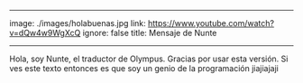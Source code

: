   ---
image: ./images/holabuenas.jpg
link: https://www.youtube.com/watch?v=dQw4w9WgXcQ
ignore: false
title: Mensaje de Nunte

---

Hola, soy Nunte, el traductor de Olympus. Gracias por usar esta versión. Si ves este texto entonces es que soy un genio de la programación jiajiajaji
